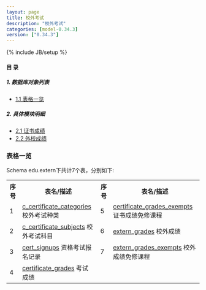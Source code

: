 ```yaml
---
layout: page
title: 校外考试 
description: "校外考试"
categories: [model-0.34.3]
version: ["0.34.3"]
---
```

{% include JB/setup %}

#### 目 录

##### 1. 数据库对象列表
  * [1.1 表格一览](index.html#表格一览)

##### 2. 具体模块明细
* [2.1 证书成绩](/model/edu/extern/certificate.html)
* [2.2 外校成绩](/model/edu/extern/extern.html)

### 表格一览
Schema edu.extern下共计7个表，分别如下:

<table class="table table-bordered table-striped table-condensed">
  <tr>
    <th class="info_header text-center">序号</th>
    <th class="info_header">表名/描述</th>
    <th class="info_header text-center">序号</th>
    <th class="info_header">表名/描述</th>
  </tr>
  <tr>
    <td>1</td>
    <td><a href="error">c_certificate_categories</a> 校外考试种类</td>
    <td>5</td>
    <td><a href="/model/edu/extern/certificate.html#表格-certificate_grades_exempts-证书成绩免修课程">certificate_grades_exempts</a> 证书成绩免修课程</td>
  </tr>
  <tr>
    <td>2</td>
    <td><a href="error">c_certificate_subjects</a> 校外考试科目</td>
    <td>6</td>
    <td><a href="/model/edu/extern/extern.html#表格-extern_grades-校外成绩">extern_grades</a> 校外成绩</td>
  </tr>
  <tr>
    <td>3</td>
    <td><a href="error">cert_signups</a> 资格考试报名记录</td>
    <td>7</td>
    <td><a href="/model/edu/extern/extern.html#表格-extern_grades_exempts-校外成绩免修课程">extern_grades_exempts</a> 校外成绩免修课程</td>
  </tr>
  <tr>
    <td>4</td>
    <td><a href="/model/edu/extern/certificate.html#表格-certificate_grades-考试成绩">certificate_grades</a> 考试成绩</td>
    <td></td>
    <td></td>
  </tr>
</table>

